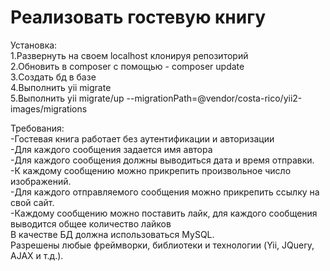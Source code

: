 Реализовать гостевую книгу
============

Установка:<br>
1.Развернуть на своем localhost клонируя репозиторий<br>
2.Обновить в composer с помощью - composer update<br>
3.Создать бд в базе<br>
4.Выполнить yii migrate<br>
5.Выполнить yii migrate/up --migrationPath=@vendor/costa-rico/yii2-images/migrations<br>

Требования:<br>
-Гостевая книга работает без аутентификации и авторизации<br>
-Для каждого сообщения задается имя автора<br>
-Для каждого сообщения должны выводиться дата и время
отправки.<br>
-К каждому сообщению можно прикрепить произвольное число
изображений.<br>
-Для каждого отправляемого сообщения можно прикрепить ссылку
на свой сайт.<br>
-Каждому сообщению можно поставить лайк, для каждого
сообщения выводится общее количество лайков<br>
В качестве БД должна использоваться MySQL.<br>
Разрешены любые фреймворки, библиотеки и технологии (Yii, JQuery,
AJAX и т.д.).<br>